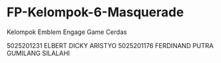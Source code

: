 # FP-Kelompok-6-Masquerade
Kelompok Emblem Engage Game Cerdas

5025201231	ELBERT DICKY ARISTYO
5025201176	FERDINAND PUTRA GUMILANG SILALAHI
